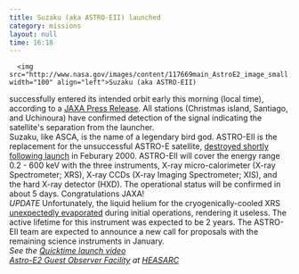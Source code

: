 ```yaml
---
title: Suzaku (aka ASTRO-EII) launched
category: missions
layout: null
time: 16:18
---
```

<!-- converted from blosxom format post by dkg 22.1.2022 -->
<!-- created by convert.pl on Tue Jan 31 00:21:26 EST 2012 -->
<!-- converted from ../2005/07/suzaku-aka-astro-eii-launched.html -->
<!-- Post timestamp Monday, July 11, 2005 12:18 AM -->
<!-- touch -t 200507111218 -->
<!-- Labels: 2005, press -->
      <img src="http://www.nasa.gov/images/content/117669main_AstroE2_image_small.jpg" width="100" align="left">Suzaku (aka ASTRO-EII) 
successfully entered its intended orbit early this morning (local time),
according to a <a href="http://www.jaxa.jp/press/2005/07/20050710_m-v-6_e.html">JAXA Press Release</a>. All stations (Christmas
island, Santiago, and Uchinoura) have confirmed detection of the signal indicating 
the satellite's separation from the launcher. <br clear="left">
Suzaku, like ASCA, is the name of a legendary bird god. ASTRO-EII is the replacement for the unsuccessful ASTRO-E satellite, <a href="http://www.space.com/missionlaunches/launches/astro_e_failure_000210.html">destroyed shortly following launch</a> in Feburary 2000. ASTRO-EII will cover the energy range 0.2 - 600 keV with the three instruments, X-ray micro-calorimeter (X-ray Spectrometer; XRS), X-ray CCDs (X-ray Imaging Spectrometer; XIS), and the hard X-ray detector (HXD).
The operational status will be confirmed in about 5 days. Congratulations JAXA!<br>
<em>UPDATE</em> Unfortunately, the liquid helium for the cryogenically-cooled XRS <a href="http://www.jaxa.jp/press/2005/08/20050809_suzaku_e.html">unexpectedly evaporated</a> during initial operations, rendering it useless. The active lifetime for this instrument was expected to be 2 years. The ASTRO-EII team are expected to announce a new call for proposals with the remaining science instruments in January.<br>
<em>See the <a href="http://en.jaxa.tv/">Quicktime launch video</a><br>
<a href="http://heasarc.gsfc.nasa.gov/docs/astroe/astroegof.html">Astro-E2 Guest Observer Facility</a> at <a href="http://heasarc.gsfc.nasa.gov">HEASARC</a></em>
